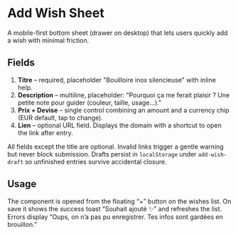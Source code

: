 # Add Wish Sheet

A mobile-first bottom sheet (drawer on desktop) that lets users quickly add a wish with minimal friction.

## Fields
1. **Titre** – required, placeholder "Bouilloire inox silencieuse" with inline help.
2. **Description** – multiline, placeholder: "Pourquoi ça me ferait plaisir ? Une petite note pour guider (couleur, taille, usage…)."
3. **Prix + Devise** – single control combining an amount and a currency chip (EUR default, tap to change).
4. **Lien** – optional URL field. Displays the domain with a shortcut to open the link after entry.

All fields except the title are optional. Invalid links trigger a gentle warning but never block submission. Drafts persist in `localStorage` under `add-wish-draft` so unfinished entries survive accidental closure.

## Usage
The component is opened from the floating “+” button on the wishes list. On save it shows the success toast “Souhait ajouté ✨” and refreshes the list. Errors display “Oups, on n’a pas pu enregistrer. Tes infos sont gardées en brouillon.”

